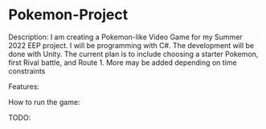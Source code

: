 # Pokemon-Project

Description:
I am creating a Pokemon-like Video Game for my Summer 2022 EEP project. I will be programming with C#. The development will be done with Unity. 
The current plan is to include choosing a starter Pokemon, first Rival battle, and Route 1. More may be added depending on time constraints

Features:


How to run the game: 

TODO: 

